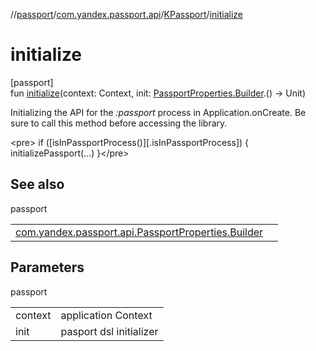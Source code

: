 //[passport](../../../index.md)/[com.yandex.passport.api](../index.md)/[KPassport](index.md)/[initialize](initialize.md)

# initialize

[passport]\
fun [initialize](initialize.md)(context: Context, init: [PassportProperties.Builder](../-passport-properties/-builder/index.md).() -&gt; Unit)

Initializing the API for the *:passport* process in Application.onCreate. Be sure to call this method before accessing the library.

&lt;pre&gt; if ([isInPassportProcess()][.isInPassportProcess]) { initializePassport(...) }&lt;/pre&gt;

## See also

passport

| | |
|---|---|
| [com.yandex.passport.api.PassportProperties.Builder](../-passport-properties/-builder/index.md) |  |

## Parameters

passport

| | |
|---|---|
| context | application Context |
| init | pasport dsl initializer |
